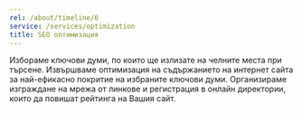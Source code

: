 ```yaml
---
rel: /about/timeline/6
service: /services/optimization
title: SEO оптимизация
---
```

Избораме ключови думи, по които ще излизате на челните места при търсене. Извършваме оптимизация на съдържанието на интернет сайта за най-ефикасно покритие на избраните ключови думи. Организираме изграждане на мрежа от линкове и регистрация в онлайн директории, които да повишат рейтинга на Вашия сайт.